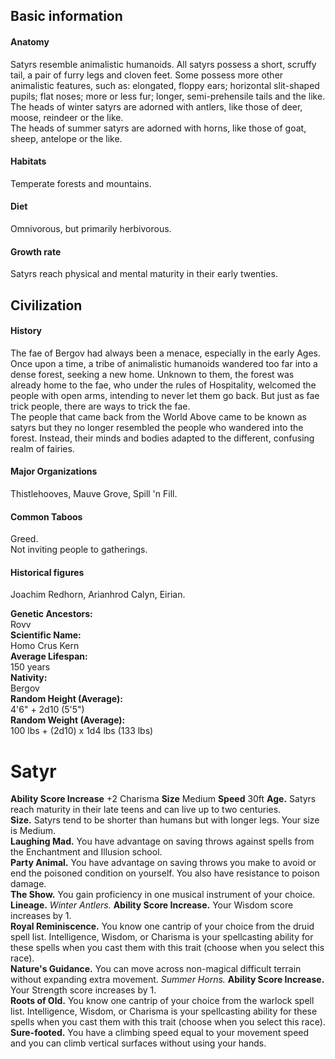 ## Basic information
#### Anatomy
Satyrs resemble animalistic humanoids. All satyrs possess a short, scruffy tail, a pair of furry legs and cloven feet. Some possess more other animalistic features, such as: elongated, floppy ears; horizontal slit-shaped pupils; flat noses; more or less fur; longer, semi-prehensile tails and the like.  
The heads of winter satyrs are adorned with antlers, like those of deer, moose, reindeer or the like.  
The heads of summer satyrs are adorned with horns, like those of goat, sheep, antelope or the like.
#### Habitats
Temperate forests and mountains.
#### Diet
Omnivorous, but primarily herbivorous.
#### Growth rate
Satyrs reach physical and mental maturity in their early twenties.
## Civilization
#### History
The fae of Bergov had always been a menace, especially in the early Ages. Once upon a time, a tribe of animalistic humanoids wandered too far into a dense forest, seeking a new home. Unknown to them, the forest was already home to the fae, who under the rules of Hospitality, welcomed the people with open arms, intending to never let them go back. But just as fae trick people, there are ways to trick the fae.  
The people that came back from the World Above came to be known as satyrs but they no longer resembled the people who wandered into the forest. Instead, their minds and bodies adapted to the different, confusing realm of fairies.
#### Major Organizations
Thistlehooves, Mauve Grove, Spill 'n Fill.
#### Common Taboos
Greed.  
Not inviting people to gatherings.
#### Historical figures
Joachim Redhorn, Arianhrod Calyn, Eirian.

**Genetic Ancestors:**  
Rovv  
**Scientific Name:**  
Homo Crus Kern  
**Average Lifespan:**  
150 years  
**Nativity:**  
Bergov  
**Random Height (Average):**  
4'6" + 2d10 (5'5")  
**Random Weight (Average):**  
100 lbs + (2d10) x 1d4 lbs (133 lbs)

# Satyr
**Ability Score Increase** +2 Charisma
**Size** Medium
**Speed** 30ft
**Age.** Satyrs reach maturity in their late teens and can live up to two centuries.  
**Size.** Satyrs tend to be shorter than humans but with longer legs. Your size is Medium.  
**Laughing Mad.** You have advantage on saving throws against spells from the Enchantment and Illusion school.  
**Party Animal.** You have advantage on saving throws you make to avoid or end the poisoned condition on yourself. You also have resistance to poison damage.  
**The Show.** You gain proficiency in one musical instrument of your choice.
**Lineage.**
_Winter Antlers._
**Ability Score Increase.** Your Wisdom score increases by 1.  
**Royal Reminiscence.** You know one cantrip of your choice from the druid spell list. Intelligence, Wisdom, or Charisma is your spellcasting ability for these spells when you cast them with this trait (choose when you select this race).  
**Nature's Guidance.** You can move across non-magical difficult terrain without expanding extra movement. 
_Summer Horns._
**Ability Score Increase.** Your Strength score increases by 1.  
**Roots of Old.** You know one cantrip of your choice from the warlock spell list. Intelligence, Wisdom, or Charisma is your spellcasting ability for these spells when you cast them with this trait (choose when you select this race).  
**Sure-footed.** You have a climbing speed equal to your movement speed and you can climb vertical surfaces without using your hands.
